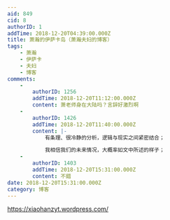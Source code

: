 ```yaml
---
aid: 849
cid: 8
authorID: 1
addTime: 2018-12-20T04:39:00.000Z
title: 萧瀚的伊萨卡岛（萧瀚夫妇的博客）
tags:
    - 萧瀚
    - 伊萨卡
    - 夫妇
    - 博客
comments:
    -
        authorID: 1256
        addTime: 2018-12-20T11:12:00.000Z
        content: 萧老师身在大陆吗？言辞好激烈啊
    -
        authorID: 1426
        addTime: 2018-12-20T11:40:00.000Z
        content: |-
            有条理、很冷静的分析，逻辑与现实之间紧密结合；

            我相信我们的未来情况，大概率如文中所述的样子；
    -
        authorID: 1403
        addTime: 2018-12-20T15:31:00.000Z
        content: 不錯
date: 2018-12-20T15:31:00.000Z
category: 博客
---
```


https://xiaohanzyt.wordpress.com/
